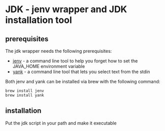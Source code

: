 # JDK - jenv wrapper and JDK installation tool

## prerequisites

The jdk wrapper needs the following prerequisites:

* [jenv](https://www.jenv.be/) - a command line tool to help you forget how to set the JAVA_HOME environment variable
* [yank](https://github.com/mptre/yank) - a command line tool that lets you select text from the stdin

Both jenv and yank can be installed via brew with the following command:

```shell
brew install jenv
brew install yank

```

## installation
Put the jdk script in your path and make it executable
